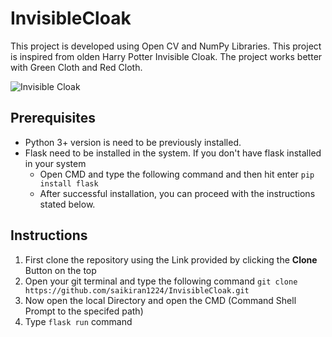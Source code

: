 # InvisibleCloak

This project is developed using Open CV and NumPy Libraries. This project is inspired from olden Harry Potter Invisible Cloak. The project works better with Green Cloth and Red Cloth. 

![Invisible Cloak](https://github.com/saikiran1224/InvisibleCloak/blob/master/demo_video.gif)

## Prerequisites

- Python 3+ version is need to be previously installed.
- Flask need to be installed in the system. If you don't have flask installed in your system
  - Open CMD and type the following command and then hit enter
    ``` pip install flask ```
  - After successful installation, you can proceed with the instructions stated below.

## Instructions

 1. First clone the repository using the Link provided by clicking the **Clone** Button on the top
 2. Open your git terminal and type the following command 
   ``` git clone https://github.com/saikiran1224/InvisibleCloak.git ```
 3. Now open the local Directory and open the CMD (Command Shell Prompt to the specifed path)
 4. Type ``` flask run ``` command
 
 